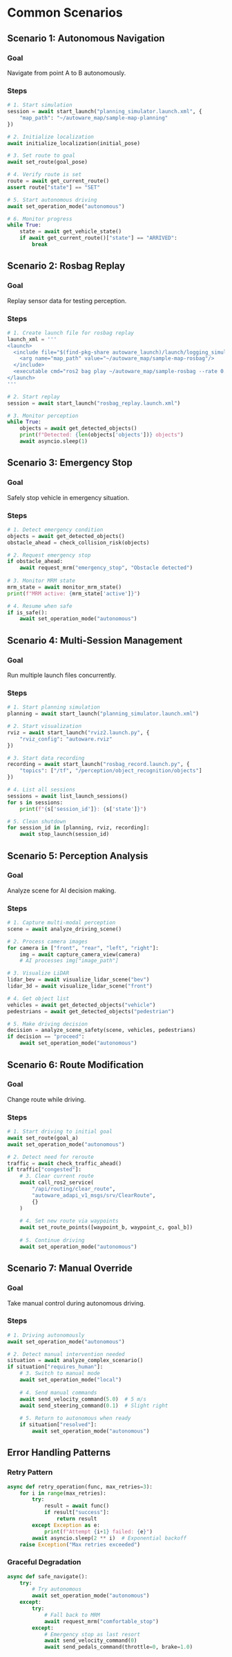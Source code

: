 # Common Scenarios

## Scenario 1: Autonomous Navigation

### Goal
Navigate from point A to B autonomously.

### Steps
```python
# 1. Start simulation
session = await start_launch("planning_simulator.launch.xml", {
    "map_path": "~/autoware_map/sample-map-planning"
})

# 2. Initialize localization
await initialize_localization(initial_pose)

# 3. Set route to goal
await set_route(goal_pose)

# 4. Verify route is set
route = await get_current_route()
assert route["state"] == "SET"

# 5. Start autonomous driving
await set_operation_mode("autonomous")

# 6. Monitor progress
while True:
    state = await get_vehicle_state()
    if await get_current_route()["state"] == "ARRIVED":
        break
```

## Scenario 2: Rosbag Replay

### Goal
Replay sensor data for testing perception.

### Steps
```python
# 1. Create launch file for rosbag replay
launch_xml = '''
<launch>
  <include file="$(find-pkg-share autoware_launch)/launch/logging_simulator.launch.xml">
    <arg name="map_path" value="~/autoware_map/sample-map-rosbag"/>
  </include>
  <executable cmd="ros2 bag play ~/autoware_map/sample-rosbag --rate 0.2 --clock --loop"/>
</launch>
'''

# 2. Start replay
session = await start_launch("rosbag_replay.launch.xml")

# 3. Monitor perception
while True:
    objects = await get_detected_objects()
    print(f"Detected: {len(objects['objects'])} objects")
    await asyncio.sleep(1)
```

## Scenario 3: Emergency Stop

### Goal
Safely stop vehicle in emergency situation.

### Steps
```python
# 1. Detect emergency condition
objects = await get_detected_objects()
obstacle_ahead = check_collision_risk(objects)

# 2. Request emergency stop
if obstacle_ahead:
    await request_mrm("emergency_stop", "Obstacle detected")
    
# 3. Monitor MRM state
mrm_state = await monitor_mrm_state()
print(f"MRM active: {mrm_state['active']}")

# 4. Resume when safe
if is_safe():
    await set_operation_mode("autonomous")
```

## Scenario 4: Multi-Session Management

### Goal
Run multiple launch files concurrently.

### Steps
```python
# 1. Start planning simulation
planning = await start_launch("planning_simulator.launch.xml")

# 2. Start visualization
rviz = await start_launch("rviz2.launch.py", {
    "rviz_config": "autoware.rviz"
})

# 3. Start data recording
recording = await start_launch("rosbag_record.launch.py", {
    "topics": ["/tf", "/perception/object_recognition/objects"]
})

# 4. List all sessions
sessions = await list_launch_sessions()
for s in sessions:
    print(f"{s['session_id']}: {s['state']}")

# 5. Clean shutdown
for session_id in [planning, rviz, recording]:
    await stop_launch(session_id)
```

## Scenario 5: Perception Analysis

### Goal
Analyze scene for AI decision making.

### Steps
```python
# 1. Capture multi-modal perception
scene = await analyze_driving_scene()

# 2. Process camera images
for camera in ["front", "rear", "left", "right"]:
    img = await capture_camera_view(camera)
    # AI processes img["image_path"]

# 3. Visualize LiDAR
lidar_bev = await visualize_lidar_scene("bev")
lidar_3d = await visualize_lidar_scene("front")

# 4. Get object list
vehicles = await get_detected_objects("vehicle")
pedestrians = await get_detected_objects("pedestrian")

# 5. Make driving decision
decision = analyze_scene_safety(scene, vehicles, pedestrians)
if decision == "proceed":
    await set_operation_mode("autonomous")
```

## Scenario 6: Route Modification

### Goal
Change route while driving.

### Steps
```python
# 1. Start driving to initial goal
await set_route(goal_a)
await set_operation_mode("autonomous")

# 2. Detect need for reroute
traffic = await check_traffic_ahead()
if traffic["congested"]:
    # 3. Clear current route
    await call_ros2_service(
        "/api/routing/clear_route",
        "autoware_adapi_v1_msgs/srv/ClearRoute",
        {}
    )
    
    # 4. Set new route via waypoints
    await set_route_points([waypoint_b, waypoint_c, goal_b])
    
    # 5. Continue driving
    await set_operation_mode("autonomous")
```

## Scenario 7: Manual Override

### Goal
Take manual control during autonomous driving.

### Steps
```python
# 1. Driving autonomously
await set_operation_mode("autonomous")

# 2. Detect manual intervention needed
situation = await analyze_complex_scenario()
if situation["requires_human"]:
    # 3. Switch to manual mode
    await set_operation_mode("local")
    
    # 4. Send manual commands
    await send_velocity_command(5.0)  # 5 m/s
    await send_steering_command(0.1)  # Slight right
    
    # 5. Return to autonomous when ready
    if situation["resolved"]:
        await set_operation_mode("autonomous")
```

## Error Handling Patterns

### Retry Pattern
```python
async def retry_operation(func, max_retries=3):
    for i in range(max_retries):
        try:
            result = await func()
            if result["success"]:
                return result
        except Exception as e:
            print(f"Attempt {i+1} failed: {e}")
        await asyncio.sleep(2 ** i)  # Exponential backoff
    raise Exception("Max retries exceeded")
```

### Graceful Degradation
```python
async def safe_navigate():
    try:
        # Try autonomous
        await set_operation_mode("autonomous")
    except:
        try:
            # Fall back to MRM
            await request_mrm("comfortable_stop")
        except:
            # Emergency stop as last resort
            await send_velocity_command(0)
            await send_pedals_command(throttle=0, brake=1.0)
```
